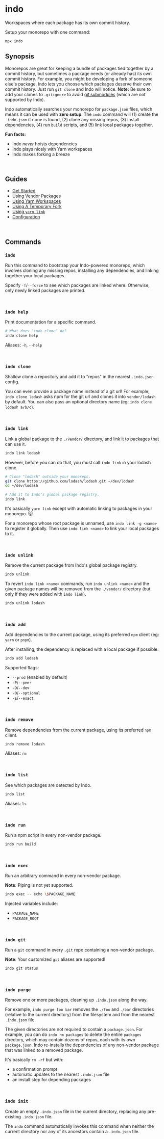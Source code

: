 # indo

Workspaces where each package has its own commit history.

Setup your monorepo with one command:

```sh
npx indo
```

## Synopsis

Monorepos are great for keeping a bundle of packages tied together by a commit history, but sometimes a package needs (or already has) its own commit history. For example, you might be developing a fork of someone else's package. Indo lets you choose which packages deserve their own commit history. Just run `git clone` and Indo will notice. **Note:** Be sure to add your clones to `.gitignore` to avoid [git submodules](https://git-scm.com/book/en/v2/Git-Tools-Submodules) (which are *not* supported by Indo).

Indo automatically searches your monorepo for `package.json` files, which means it can be used with **zero setup**. The `indo` command will (1) create the `.indo.json` if none is found, (2) clone any missing repos, (3) install dependencies, (4) run `build` scripts, and (5) link local packages together.

**Fun facts:**

- Indo *never* hoists dependencies
- Indo plays nicely with Yarn workspaces
- Indo makes forking a breeze

&nbsp;

## Guides

- [Get Started](./docs/get-started.md)
- [Using Vendor Packages](./docs/using-vendor.md)
- [Using Yarn Workspaces](./docs/using-yarn-workspaces.md)
- [Using A Temporary Fork](./docs/using-a-temporary-fork.md)
- [Using `yarn link`](./docs/using-yarn-link.md)
- [Configuration](./docs/config.md)

&nbsp;

## Commands

### `indo`

Run this command to bootstrap your Indo-powered monorepo, which involves
cloning any missing repos, installing any dependencies, and linking together your
local packages.

Specify `-f`/`--force` to see which packages are linked where. Otherwise, only
newly linked packages are printed.

&nbsp;

### `indo help`

Print documentation for a specific command.

```sh
# What does "indo clone" do?
indo clone help
```

Aliases: `-h`, `--help`

&nbsp;

### `indo clone`

Shallow clone a repository and add it to "repos" in the nearest `.indo.json` config.

You can even provide a package name instead of a git url! For example, `indo clone lodash`
asks npm for the git url and clones it into `vendor/lodash` by default. You can also pass
an optional directory name (eg: `indo clone lodash a/b/c`).

&nbsp;

### `indo link`

Link a global package to the `./vendor/` directory, and link it to packages that can use it.

```sh
indo link lodash
```

However, before you can do that, you must call `indo link` in your lodash clone.

```sh
# Clone "lodash" outside your monorepo.
git clone https://github.com/lodash/lodash.git ~/dev/lodash
cd ~/dev/lodash

# Add it to Indo's global package registry.
indo link
```

It's basically `yarn link` except with automatic linking to packages in your monorepo. 😻

For a monorepo whose root package is unnamed, use `indo link -g <name>` to register it globally.
Then use `indo link <name>` to link your local packages to it.

&nbsp;

### `indo unlink`

Remove the current package from Indo's global package registry.

```sh
indo unlink
```

To revert `indo link <name>` commands, run `indo unlink <name>` and the given package names
will be removed from the `./vendor/` directory (but only if they were added with `indo link`).

```sh
indo unlink lodash
```

&nbsp;

### `indo add`

Add dependencies to the current package, using its preferred `npm` client (eg: `yarn` or `pnpm`).

After installing, the dependency is replaced with a local package if possible.

```sh
indo add lodash
```

Supported flags:
- `--prod` (enabled by default)
- `-P`/`--peer`
- `-D`/`--dev`
- `-O`/`--optional`
- `-E`/`--exact`

&nbsp;

### `indo remove`

Remove dependencies from the current package, using its preferred `npm` client.

```sh
indo remove lodash
```

Aliases: `rm`

&nbsp;

### `indo list`

See which packages are detected by Indo.

```sh
indo list
```

Aliases: `ls`

&nbsp;

### `indo run`

Run a npm script in every non-vendor package.

```sh
indo run build
```

&nbsp;

### `indo exec`

Run an arbitrary command in every non-vendor package.

**Note:** Piping is not yet supported.

```sh
indo exec -- echo \$PACKAGE_NAME
```

Injected variables include:
- `PACKAGE_NAME`
- `PACKAGE_ROOT`

&nbsp;

### `indo git`

Run a `git` command in every `.git` repo containing a non-vendor package.

**Note:** Your customized `git` aliases are supported!

```sh
indo git status
```

&nbsp;

### `indo purge`

Remove one or more packages, cleaning up `.indo.json` along the way.

For example, `indo purge foo bar` removes the `./foo` and `./bar` directories (relative to the current directory) from the filesystem and from the nearest `.indo.json` file.

The given directories are not required to contain a `package.json`. For example, you can do `indo rm packages`
to delete the entire `packages` directory, which may contain dozens of repos, each with its own `package.json`. Indo re-installs the dependencies of any non-vendor package that was linked to a removed package.

It's basically `rm -rf` but with:
- a confirmation prompt
- automatic updates to the nearest `.indo.json` file
- an install step for depending packages

&nbsp;

### `indo init`

Create an empty `.indo.json` file in the current directory, replacing any pre-existing `.indo.json` file.

The `indo` command automatically invokes this command when neither the current directory nor any of
its ancestors contain a `.indo.json` file.
